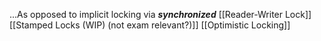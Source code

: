 ...As opposed to implicit locking via ***synchronized***
[[Reader-Writer Lock]]
[[Stamped Locks (WIP) (not exam relevant?)]]
[[Optimistic Locking]]

